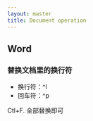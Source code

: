 ```yaml
---
layout: master
title: Document operation
---
```

 
## Word

### 替换文档里的换行符

- 换行符：^l
- 回车符：^p

Ctl+F. 全部替换即可




